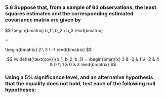### 5.6 Suppose that, from a sample of 63 observations, the least squares estimates and the corresponding estimated covariance matrix are given by

$$
\begin{bmatrix}
b_1 \\ b_2 \\ b_3
\end{bmatrix}

=

\begin{bmatrix}
2 \\ 3 \\ -1
\end{bmatrix}
$$

$$
\widehat{\text{cov}}(b_1, b_2, b_3) =
\begin{bmatrix}
3 & -2 & 1 \\
-2 & 4 & 0 \\
1 & 0 & 3
\end{bmatrix}
$$


### Using a 5% significance level, and an alternative hypothesis that the equality does not hold, test each of the following null hypotheses:
